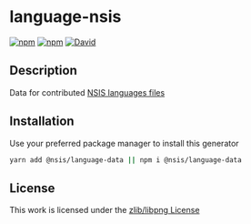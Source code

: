 # language-nsis

[![npm](https://img.shields.io/npm/l/@nsis/language-data.svg?style=flat-square)](https://www.npmjs.org/package/@nsis/language-data)
[![npm](https://img.shields.io/npm/v/@nsis/language-data.svg?style=flat-square)](https://www.npmjs.org/package/@nsis/language-data)
[![David](https://img.shields.io/david/idleberg/@nsis/language-data.svg?style=flat-square)](https://david-dm.org/idleberg/@nsis/language-data)

## Description

Data for contributed [NSIS languages files](https://github.com/kichik/nsis/tree/master/Contrib/Language%20files)

## Installation

 Use your preferred package manager to install this generator

```sh
yarn add @nsis/language-data || npm i @nsis/language-data
```

## License

This work is licensed under the [zlib/libpng License](https://opensource.org/licenses/Zlib)
